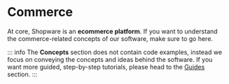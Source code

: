 # Commerce

At core, Shopware is an **ecommerce platform**. If you want to understand the commerce-related concepts of our software, make sure to go here.

::: info
The **Concepts** section does not contain code examples, instead we focus on conveying the concepts and ideas behind the software. If you want more guided, step-by-step tutorials, please head to the [Guides](../../guides/installation/) section.
:::
